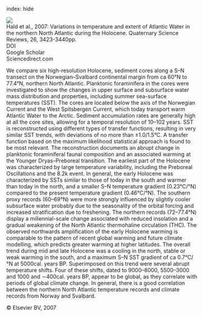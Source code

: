 index: hide

<div class="Citation">
    <div class="Citation-thumb CitationThumb-linked"  data-href="https://doi.org/10.1016/j.quascirev.2007.10.005">
      <img src="https://static.claimspace.cloud/climate-study-static/refs/thumbs/5/Hald_et_al_2007-thumb.png" />
    </div>

  <div class="Citation-body">
    <div class="Citation-text">Hald et al., 2007: Variations in temperature and extent of Atlantic Water in the northern North Atlantic during the Holocene. <span class="Article-journal">Quaternary Science Reviews, </span><span class="Article-volume">26, </span>3423-3440pp.</div>
    <div class="Citation-links">
      <div class="CitationLink" data-href="https://doi.org/10.1016/j.quascirev.2007.10.005">
        <div class="CitationLink-icon CitationLink-Doi"></div>
        <div class="CitationLink-text">DOI</div>
      </div>
      <div class="CitationLink" data-href="https://scholar.google.com/scholar?q=10.1016/j.quascirev.2007.10.005">
        <div class="CitationLink-icon CitationLink-Scholar"></div>
        <div class="CitationLink-text">Google Scholar</div>
      </div>
      <div class="CitationLink" data-href="http://www.sciencedirect.com/science/article/pii/S0277379107002697">
        <div class="CitationLink-icon CitationLink-Publisher"></div>
        <div class="CitationLink-text">Sciencedirect.com</div>
      </div>
    </div>
  </div>
</div>

We compare six high-resolution Holocene, sediment cores along a S–N transect on the Norwegian–Svalbard continental margin from ca 60°N to 77.4°N, northern North Atlantic. Planktonic foraminifera in the cores were investigated to show the changes in upper surface and subsurface water mass distribution and properties, including summer sea-surface temperatures (SST). The cores are located below the axis of the Norwegian Current and the West Spitsbergen Current, which today transport warm Atlantic Water to the Arctic. Sediment accumulation rates are generally high at all the core sites, allowing for a temporal resolution of 10–102 years. SST is reconstructed using different types of transfer functions, resulting in very similar SST trends, with deviations of no more than ±1.0/1.5°C. A transfer function based on the maximum likelihood statistical approach is found to be most relevant. The reconstruction documents an abrupt change in planktonic foraminiferal faunal composition and an associated warming at the Younger Dryas–Preboreal transition. The earliest part of the Holocene was characterized by large temperature variability, including the Preboreal Oscillations and the 8.2k event. In general, the early Holocene was characterized by SSTs similar to those of today in the south and warmer than today in the north, and a smaller S–N temperature gradient (0.23°C/°N) compared to the present temperature gradient (0.46°C/°N). The southern proxy records (60–69°N) were more strongly influenced by slightly cooler subsurface water probably due to the seasonality of the orbital forcing and increased stratification due to freshening. The northern records (72–77.4°N) display a millennial-scale change associated with reduced insolation and a gradual weakening of the North Atlantic thermohaline circulation (THC). The observed northwards amplification of the early Holocene warming is comparable to the pattern of recent global warming and future climate modelling, which predicts greater warming at higher latitudes. The overall trend during mid and late Holocene was a cooling in the north, stable or weak warming in the south, and a maximum S–N SST gradient of ca 0.7°C/°N at 5000cal. years BP. Superimposed on this trend were several abrupt temperature shifts. Four of these shifts, dated to 9000–8000, 5500–3000 and 1000 and ∼400cal. years BP, appear to be global, as they correlate with periods of global climate change. In general, there is a good correlation between the northern North Atlantic temperature records and climate records from Norway and Svalbard.

<div class="Citation-copy">
&copy; Elsevier BV, 2007
</div>